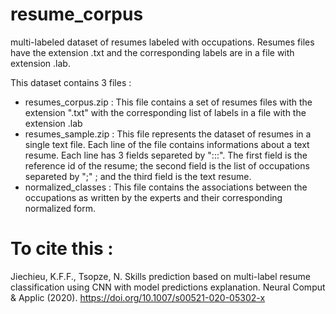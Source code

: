 # resume_corpus
multi-labeled dataset of resumes labeled with occupations. Resumes files have the extension .txt and the corresponding labels are in a file with extension .lab.

This dataset contains 3 files :
- resumes_corpus.zip : This file contains a set of resumes files with the extension ".txt" with the corresponding list of labels in a file with the extension .lab
- resumes_sample.zip : This file represents the dataset of resumes in a single text file. Each line of the file contains informations about a text resume. Each line has 3 fields separeted by ":::". The first field is the reference id of the resume; the second field is the list of occupations separeted by ";" ; and the third field is the text resume.
- normalized_classes : This file contains the associations between the occupations as written by the experts and their corresponding normalized form.

# To cite this :
Jiechieu, K.F.F., Tsopze, N. Skills prediction based on multi-label resume classification using CNN with model predictions explanation. Neural Comput & Applic (2020). https://doi.org/10.1007/s00521-020-05302-x
